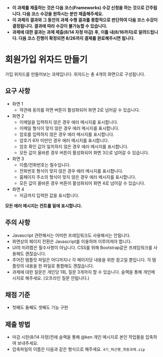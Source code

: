 - **이 과제를 제출하는 것은 다음 코스(Frameworks) 수강 신청을 하는 것으로 간주됩니다. 다음 코스 수강을 원하시는 분만 제출해주세요.**
- **이 과제의 결과와 그 동안의 과제 수행 결과를 종합적으로 판단하여 다음 코스 수강이 결정됩니다. 결과에 따라 수강이 불가능할 수 있습니다.**
- **과제에 대한 결과는 과제 제출(8/14 자정 마감) 후, 이틀 내(8/16까지)로 알려드립니다. 다음 코스 진행이 확정되면 8/26까지 결제를 완료해주시면 됩니다.**

# 회원가입 위자드 만들기

가입 위자드를 만들어보는 과제입니다. 위자드는 총 4개의 화면으로 구성됩니다.

## 요구 사항

- 화면 1
    - 약관에 동의를 하면 버튼이 활성화되어 화면 2로 넘어갈 수 있습니다.
- 화면 2
    - 이메일을 입력하지 않은 경우 에러 메시지를 표시합니다.
    - 이메일 형식이 맞지 않은 경우 에러 메시지를 표시합니다.
    - 암호를 입력하지 않은 경우 에러 메시지를 표시합니다.
    - 암호가 6자 미만인 경우 에러 메시지를 표시합니다.
    - 암호 확인 값이 일치하지 않은 경우 에러 메시지를 표시합니다.
    - 모든 값이 올바른 경우 버튼이 활성화되어 화면 3으로 넘어갈 수 있습니다.
- 화면 3
    - 이름/전화번호는 필수입니다.
    - 전화번호 형식이 맞지 않은 경우 에러 메시지를 표시합니다.
    - 홈페이지 주소의 형식이 맞지 않은 경우 에러 메시지를 표시합니다.
    - 모든 값이 올바른 경우 버튼이 활성화되어 화면 4로 넘어갈 수 있습니다.
- 화면 4
    - 지금까지 입력한 값을 표시합니다.

**모든 에러 메시지는 컨트롤 밑에 표시합니다.**

## 주의 사항

- Javascript 관련해서는 어떠한 프레임워크도 사용해서는 안됩니다.
- 화면상의 페이지 전환은 Javascript를 이용하여 이루어져야 합니다.
- UI의 미려함은 필수사항이 아닙니다. CSS를 위해 Bootstrap같은 프레임워크를 사용해도 괜찮습니다.
- 주어진 템플릿 파일은 어디까지나 각 페이지당 내용을 위한 참고일 뿐입니다. 각 템플릿의 내용을 한 파일로 통합해도 괜찮습니다.
- 과제에 대한 질문은 개인당 1회, 질문 3개까지 할 수 있습니다. 슬랙을 통해 개인메시지로 해주세요. (오프라인 질문 안됩니다.)

## 채점 기준

- 첫째도 둘째도 셋째도 기능 구현

## 제출 방법

- 마감 시한(8/14 자정)전에 슬랙을 통해 @ken 개인 메시지로 본인 작업물을 압축하여 보내주세요.
- 압축파일의 이름은 다음과 같은 형식으로 해주세요. `4기_허근행_최종과제.zip`

